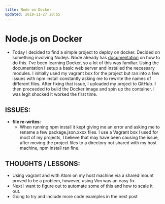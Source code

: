 ```yaml
---
title: Node on Docker
updated: 2018-11-27 20:55
---
```


# Node.js on Docker

- Today I decided to find a simple project to deploy on docker. Decided on something involving Nodejs. Node already has [documentation](https://nodejs.org/en/docs/guides/nodejs-docker-webapp/) on how to do this. I've been learning Docker, so a lot of this was familiar. Using the documentation I setup a basic web server and  installed the necessary modules. I initially used my vagrant box for the project but ran into a few issues with npm install constantly asking me to rewrite the names of different files. After fixing that issue, I uploaded my project to GitHub.  I then proceeded to build the Docker image and spin up the container. I was legit shocked it worked the first time. 

## ISSUES:
- **file re-writes:**
     - When running npm install it kept giving me an error and asking me to rename a few package.json.xxxx files. I use a Vagrant box I used for most of my projects, I believe that may have been causing the issue, after moving the project files to a directory not shared with my host machine, npm install ran fine. 



## THOUGHTS / LESSONS:
- Using vagrant and with Atom on my host machine via a shared mount proved to be a problem, however, using Vim was an easy fix. 
- Next I want to figure out to automate some of this and how to scale it out. 
- Going to try and include more code examples in the next post

